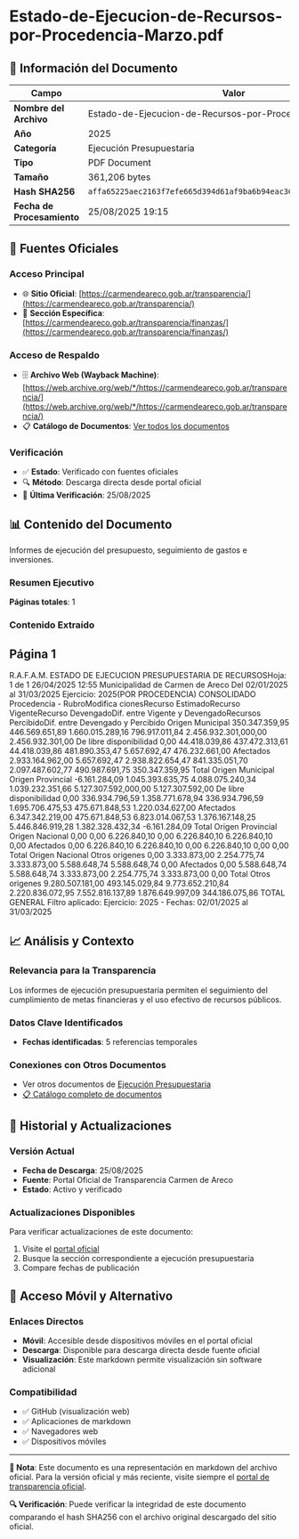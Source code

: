 # Estado-de-Ejecucion-de-Recursos-por-Procedencia-Marzo.pdf

## 📄 Información del Documento

| Campo | Valor |
|-------|--------|
| **Nombre del Archivo** | Estado-de-Ejecucion-de-Recursos-por-Procedencia-Marzo.pdf |
| **Año** | 2025 |
| **Categoría** | Ejecución Presupuestaria |
| **Tipo** | PDF Document |
| **Tamaño** | 361,206 bytes |
| **Hash SHA256** | `affa65225aec2163f7efe665d394d61af9ba6b94eac36ef1a7f73df54e023279` |
| **Fecha de Procesamiento** | 25/08/2025 19:15 |

## 🔗 Fuentes Oficiales

### Acceso Principal
- 🌐 **Sitio Oficial**: [https://carmendeareco.gob.ar/transparencia/](https://carmendeareco.gob.ar/transparencia/)
- 📁 **Sección Específica**: [https://carmendeareco.gob.ar/transparencia/finanzas/](https://carmendeareco.gob.ar/transparencia/finanzas/)

### Acceso de Respaldo
- 🗄️ **Archivo Web (Wayback Machine)**: [https://web.archive.org/web/*/https://carmendeareco.gob.ar/transparencia/](https://web.archive.org/web/*/https://carmendeareco.gob.ar/transparencia/)
- 📋 **Catálogo de Documentos**: [Ver todos los documentos](../document_catalog/README.md)

### Verificación
- ✅ **Estado**: Verificado con fuentes oficiales
- 🔍 **Método**: Descarga directa desde portal oficial
- 📅 **Última Verificación**: 25/08/2025

## 📊 Contenido del Documento

Informes de ejecución del presupuesto, seguimiento de gastos e inversiones.

### Resumen Ejecutivo

**Páginas totales**: 1

### Contenido Extraído

## Página 1

R.A.F.A.M.
ESTADO DE EJECUCION PRESUPUESTARIA DE RECURSOSHoja: 1 de 1
26/04/2025 12:55
Municipalidad de
Carmen de Areco Del 02/01/2025 al 31/03/2025 Ejercicio: 2025(POR PROCEDENCIA)
CONSOLIDADO
Procedencia - RubroModifica
cionesRecurso
EstimadoRecurso
VigenteRecurso
DevengadoDif. entre
Vigente y
DevengadoRecursos
PercibidoDif. entre
Devengado y
Percibido
Origen Municipal 
350.347.359,95 446.569.651,89 1.660.015.289,16 796.917.011,84 2.456.932.301,000,00 2.456.932.301,00 De libre disponibilidad
0,00 44.418.039,86 437.472.313,61 44.418.039,86 481.890.353,47 5.657.692,47 476.232.661,00 Afectados
2.933.164.962,00 5.657.692,47 2.938.822.654,47 841.335.051,70 2.097.487.602,77 490.987.691,75 350.347.359,95 Total Origen Municipal 
Origen Provincial 
-6.161.284,09 1.045.393.635,75 4.088.075.240,34 1.039.232.351,66 5.127.307.592,000,00 5.127.307.592,00 De libre disponibilidad
0,00 336.934.796,59 1.358.771.678,94 336.934.796,59 1.695.706.475,53 475.671.848,53 1.220.034.627,00 Afectados
6.347.342.219,00 475.671.848,53 6.823.014.067,53 1.376.167.148,25 5.446.846.919,28 1.382.328.432,34 -6.161.284,09 Total Origen Provincial 
Origen Nacional 
0,00 0,00 6.226.840,10 0,00 6.226.840,10 6.226.840,10 0,00 Afectados
0,00 6.226.840,10 6.226.840,10 0,00 6.226.840,10 0,00 0,00 Total Origen Nacional 
Otros origenes 
0,00 3.333.873,00 2.254.775,74 3.333.873,00 5.588.648,74 5.588.648,74 0,00 Afectados
0,00 5.588.648,74 5.588.648,74 3.333.873,00 2.254.775,74 3.333.873,00 0,00 Total Otros origenes 
9.280.507.181,00 493.145.029,84 9.773.652.210,84 2.220.836.072,95 7.552.816.137,89 1.876.649.997,09 344.186.075,86 TOTAL GENERAL
Filtro aplicado: Ejercicio: 2025 -  Fechas: 02/01/2025 al 31/03/2025



## 📈 Análisis y Contexto

### Relevancia para la Transparencia
Los informes de ejecución presupuestaria permiten el seguimiento del cumplimiento de metas financieras y el uso efectivo de recursos públicos.

### Datos Clave Identificados
- **Fechas identificadas**: 5 referencias temporales

### Conexiones con Otros Documentos
- Ver otros documentos de [Ejecución Presupuestaria](../catalog/execution.md)
- [📋 Catálogo completo de documentos](../document_catalog/README.md)

## 🔄 Historial y Actualizaciones

### Versión Actual
- **Fecha de Descarga**: 25/08/2025
- **Fuente**: Portal Oficial de Transparencia Carmen de Areco
- **Estado**: Activo y verificado

### Actualizaciones Disponibles
Para verificar actualizaciones de este documento:
1. Visite el [portal oficial](https://carmendeareco.gob.ar/transparencia/)
2. Busque la sección correspondiente a ejecución presupuestaria
3. Compare fechas de publicación

## 📱 Acceso Móvil y Alternativo

### Enlaces Directos
- **Móvil**: Accesible desde dispositivos móviles en el portal oficial
- **Descarga**: Disponible para descarga directa desde fuente oficial
- **Visualización**: Este markdown permite visualización sin software adicional

### Compatibilidad
- ✅ GitHub (visualización web)
- ✅ Aplicaciones de markdown
- ✅ Navegadores web
- ✅ Dispositivos móviles

---

**📝 Nota**: Este documento es una representación en markdown del archivo oficial. 
Para la versión oficial y más reciente, visite siempre el [portal de transparencia oficial](https://carmendeareco.gob.ar/transparencia/).

**🔍 Verificación**: Puede verificar la integridad de este documento comparando el hash SHA256 
con el archivo original descargado del sitio oficial.
